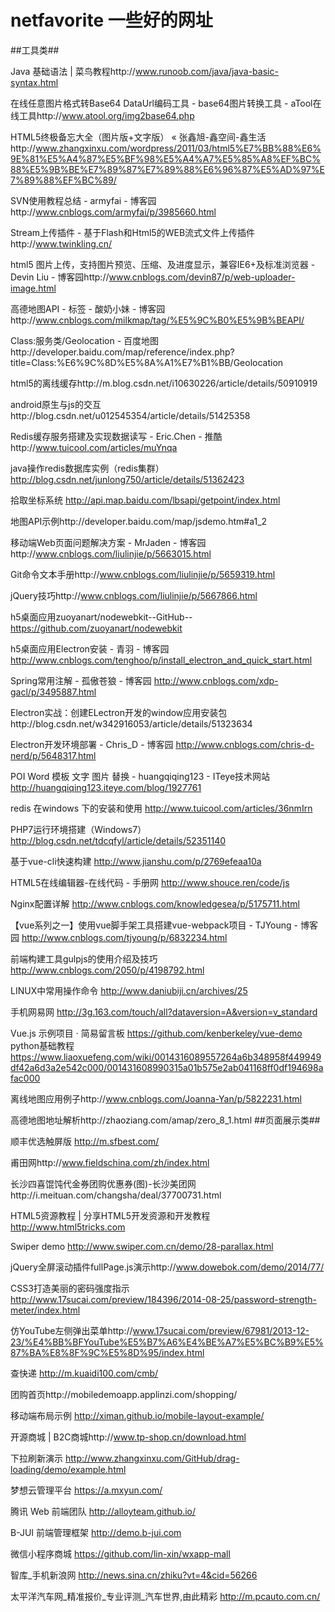 # netfavorite 一些好的网址

##工具类##

Java 基础语法 | 菜鸟教程http://www.runoob.com/java/java-basic-syntax.html 

在线任意图片格式转Base64 DataUrl编码工具 - base64图片转换工具 - aTool在线工具http://www.atool.org/img2base64.php

HTML5终极备忘大全（图片版+文字版） « 张鑫旭-鑫空间-鑫生活http://www.zhangxinxu.com/wordpress/2011/03/html5%E7%BB%88%E6%9E%81%E5%A4%87%E5%BF%98%E5%A4%A7%E5%85%A8%EF%BC%88%E5%9B%BE%E7%89%87%E7%89%88%E6%96%87%E5%AD%97%E7%89%88%EF%BC%89/

SVN使用教程总结 - armyfai - 博客园http://www.cnblogs.com/armyfai/p/3985660.html

Stream上传插件 - 基于Flash和Html5的WEB流式文件上传插件http://www.twinkling.cn/ 

html5 图片上传，支持图片预览、压缩、及进度显示，兼容IE6+及标准浏览器 - Devin Liu - 博客园http://www.cnblogs.com/devin87/p/web-uploader-image.html

高德地图API - 标签 - 酸奶小妹 - 博客园http://www.cnblogs.com/milkmap/tag/%E5%9C%B0%E5%9B%BEAPI/

Class:服务类/Geolocation - 百度地图http://developer.baidu.com/map/reference/index.php?title=Class:%E6%9C%8D%E5%8A%A1%E7%B1%BB/Geolocation

html5的离线缓存http://m.blog.csdn.net/i10630226/article/details/50910919

android原生与js的交互http://blog.csdn.net/u012545354/article/details/51425358

Redis缓存服务搭建及实现数据读写 - Eric.Chen - 推酷http://www.tuicool.com/articles/muYnqa

java操作redis数据库实例（redis集群）http://blog.csdn.net/junlong750/article/details/51362423

拾取坐标系统 http://api.map.baidu.com/lbsapi/getpoint/index.html

地图API示例http://developer.baidu.com/map/jsdemo.htm#a1_2

移动端Web页面问题解决方案 - MrJaden - 博客园http://www.cnblogs.com/liulinjie/p/5663015.html

Git命令文本手册http://www.cnblogs.com/liulinjie/p/5659319.html

jQuery技巧http://www.cnblogs.com/liulinjie/p/5667866.html

h5桌面应用zuoyanart/nodewebkit--GitHub--   https://github.com/zuoyanart/nodewebkit

h5桌面应用Electron安装 - 青羽 - 博客园 http://www.cnblogs.com/tenghoo/p/install_electron_and_quick_start.html

Spring常用注解 - 孤傲苍狼 - 博客园 http://www.cnblogs.com/xdp-gacl/p/3495887.html

Electron实战：创建ELectron开发的window应用安装包http://blog.csdn.net/w342916053/article/details/51323634

Electron开发环境部署 - Chris_D - 博客园 http://www.cnblogs.com/chris-d-nerd/p/5648317.html

POI Word 模板 文字 图片 替换 - huangqiqing123 - ITeye技术网站 http://huangqiqing123.iteye.com/blog/1927761

redis 在windows 下的安装和使用 http://www.tuicool.com/articles/36nmIrn

PHP7运行环境搭建（Windows7）http://blog.csdn.net/tdcqfyl/article/details/52351140

基于vue-cli快速构建  http://www.jianshu.com/p/2769efeaa10a

HTML5在线编辑器-在线代码 - 手册网 http://www.shouce.ren/code/js

Nginx配置详解 http://www.cnblogs.com/knowledgesea/p/5175711.html

【vue系列之一】使用vue脚手架工具搭建vue-webpack项目 - TJYoung - 博客园 http://www.cnblogs.com/tjyoung/p/6832234.html

前端构建工具gulpjs的使用介绍及技巧 http://www.cnblogs.com/2050/p/4198792.html

LINUX中常用操作命令 http://www.daniubiji.cn/archives/25

手机网易网 http://3g.163.com/touch/all?dataversion=A&version=v_standard

Vue.js 示例项目 · 简易留言板 https://github.com/kenberkeley/vue-demo
python基础教程 https://www.liaoxuefeng.com/wiki/0014316089557264a6b348958f449949df42a6d3a2e542c000/001431608990315a01b575e2ab041168ff0df194698afac000

离线地图应用例子http://www.cnblogs.com/Joanna-Yan/p/5822231.html

高德地图地址解析http://zhaoziang.com/amap/zero_8_1.html
##页面展示类##

顺丰优选触屏版 http://m.sfbest.com/

甫田网http://www.fieldschina.com/zh/index.html

长沙四喜馄饨代金券团购优惠券(图)-长沙美团网http://i.meituan.com/changsha/deal/37700731.html

HTML5资源教程 | 分享HTML5开发资源和开发教程 http://www.html5tricks.com

Swiper demo  http://www.swiper.com.cn/demo/28-parallax.html

jQuery全屏滚动插件fullPage.js演示http://www.dowebok.com/demo/2014/77/

CSS3打造美丽的密码强度指示 http://www.17sucai.com/preview/184396/2014-08-25/password-strength-meter/index.html

仿YouTube左侧弹出菜单http://www.17sucai.com/preview/67981/2013-12-23/%E4%BB%BFYouTube%E5%B7%A6%E4%BE%A7%E5%BC%B9%E5%87%BA%E8%8F%9C%E5%8D%95/index.html

查快递 http://m.kuaidi100.com/cmb/

团购首页http://mobiledemoapp.applinzi.com/shopping/

移动端布局示例 http://ximan.github.io/mobile-layout-example/

开源商城 | B2C商城http://www.tp-shop.cn/download.html

下拉刷新演示 http://www.zhangxinxu.com/GitHub/drag-loading/demo/example.html

梦想云管理平台 https://a.mxyun.com/

腾讯 Web 前端团队 http://alloyteam.github.io/

B-JUI 前端管理框架 http://demo.b-jui.com

微信小程序商城 https://github.com/lin-xin/wxapp-mall

智库_手机新浪网 http://news.sina.cn/zhiku?vt=4&cid=56266

太平洋汽车网_精准报价_专业评测_汽车世界,由此精彩 http://m.pcauto.com.cn/



